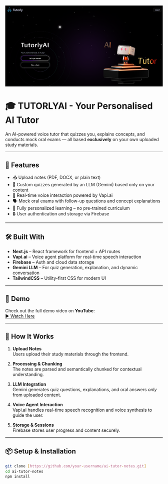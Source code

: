 ![Tutorly AI Screenshot](./public/Screenshot%202025-06-07%20123541.png)

# 🎓 TUTORLYAI - Your Personalised AI Tutor

An AI-powered voice tutor that quizzes you, explains concepts, and conducts mock oral exams — all based **exclusively** on your own uploaded study materials.

---

## 🚀 Features

- 📥 Upload notes (PDF, DOCX, or plain text)
- 🤖 Custom quizzes generated by an LLM (Gemini) based only on your content
- 💬 Real-time voice interaction powered by Vapi.ai
- 🗣️ Mock oral exams with follow-up questions and concept explanations
- 🎯 Fully personalized learning – no pre-trained curriculum
- 🔒 User authentication and storage via Firebase

---

## 🛠️ Built With

- **Next.js** – React framework for frontend + API routes
- **Vapi.ai** – Voice agent platform for real-time speech interaction
- **Firebase** – Auth and cloud data storage
- **Gemini LLM** – For quiz generation, explanation, and dynamic conversation
- **TailwindCSS** – Utility-first CSS for modern UI

---

## 📸 Demo

Check out the full demo video on **YouTube**:  
[▶️ Watch Here]([https://youtube.com/your-demo-link](https://www.youtube.com/watch?v=4exRN-TcS4w))

---

## 🧪 How It Works

1. **Upload Notes**  
   Users upload their study materials through the frontend.

2. **Processing & Chunking**  
   The notes are parsed and semantically chunked for contextual understanding.

3. **LLM Integration**  
   Gemini generates quiz questions, explanations, and oral answers *only* from uploaded content.

4. **Voice Agent Interaction**  
   Vapi.ai handles real-time speech recognition and voice synthesis to guide the user.

5. **Storage & Sessions**  
   Firebase stores user progress and content securely.

---

## 📦 Setup & Installation

```bash
git clone [https://github.com/your-username/ai-tutor-notes.git]
cd ai-tutor-notes
npm install
